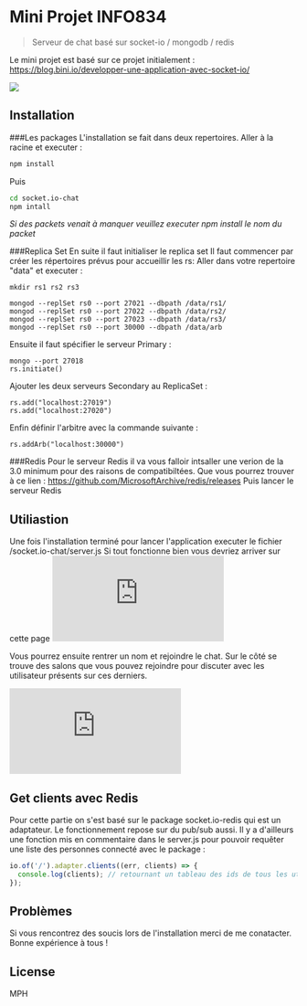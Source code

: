 # Mini Projet INFO834
> Serveur de chat basé sur socket-io / mongodb / redis

Le mini projet est basé sur ce projet initialement : https://blog.bini.io/developper-une-application-avec-socket-io/


![](header.png)

## Installation

###Les packages
L'installation se fait dans deux repertoires.
Aller à la racine et executer :
```sh
npm install
```

Puis
```sh
cd socket.io-chat
npm intall
```
_Si des packets venait à manquer veuillez executer npm install *le nom du packet*_

###Replica Set
En suite il faut initialiser le replica set
Il faut commencer par créer les répertoires prévus pour accueillir les rs:
Aller dans votre repertoire "data" et executer :
```
mkdir rs1 rs2 rs3
```

```
mongod --replSet rs0 --port 27021 --dbpath /data/rs1/
mongod --replSet rs0 --port 27022 --dbpath /data/rs2/
mongod --replSet rs0 --port 27023 --dbpath /data/rs3/
mongod --replSet rs0 --port 30000 --dbpath /data/arb
```

Ensuite il faut spécifier le serveur Primary :
```
mongo --port 27018
rs.initiate()
```

Ajouter les deux serveurs Secondary au ReplicaSet :
```
rs.add("localhost:27019")
rs.add("localhost:27020")
```

Enfin définir l'arbitre avec la commande suivante :
```
rs.addArb("localhost:30000")
```

###Redis
Pour le serveur Redis il va vous falloir intsaller une verion de la 3.0 minimum pour des raisons de compatibiltées.
Que vous pourrez trouver à ce lien : https://github.com/MicrosoftArchive/redis/releases
Puis lancer le serveur Redis


## Utiliastion

Une fois l'installation terminé pour lancer l'application executer le fichier /socket.io-chat/server.js
Si tout fonctionne bien vous devriez arriver sur cette page 
![](https://zupimages.net/viewer.php?id=20/17/5et5.jpg)

Vous pourrez ensuite rentrer un nom et rejoindre le chat.
Sur le côté se trouve des salons que vous pouvez rejoindre pour discuter avec les utilisateur présents sur ces derniers.

![](https://zupimages.net/viewer.php?id=20/17/4nv1.jpg)

## Get clients avec Redis 

Pour cette partie on s'est basé sur le package socket.io-redis qui est un adaptateur. 
Le fonctionnement repose sur du pub/sub aussi.
Il y a d'ailleurs une fonction mis en commentaire dans le server.js pour pouvoir requêter une liste des personnes connecté avec le package :

```js
io.of('/').adapter.clients((err, clients) => {
  console.log(clients); // retournant un tableau des ids de tous les utilisateurs connectés
});
```
## Problèmes
Si vous rencontrez des soucis lors de l'installation merci de me conatacter.
Bonne expérience à tous !

## License

MPH
